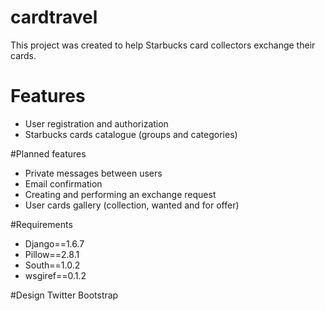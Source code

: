 # cardtravel
This project was created to help Starbucks card collectors exchange their cards.

<h1>Features</h1>
<ul>
<li>User registration and authorization</li>
<li>Starbucks cards catalogue (groups and categories)</li>
</ul>

#Planned features
<ul>
<li>Private messages between users</li>
<li>Email confirmation</li>
<li>Creating and performing an exchange request</li>
<li>User cards gallery (collection, wanted and for offer)</li>
</ul>

#Requirements
<ul>
<li>Django==1.6.7</li>
<li>Pillow==2.8.1</li>
<li>South==1.0.2</li>
<li>wsgiref==0.1.2</li>
</ul>

#Design
Twitter Bootstrap 
